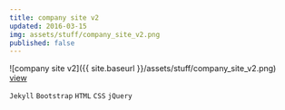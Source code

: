```yaml
---
title: company site v2
updated: 2016-03-15
img: assets/stuff/company_site_v2.png
published: false
---
```


![company site v2]({{ site.baseurl }}/assets/stuff/company_site_v2.png) [view](http://www.govwizely.com/)

`Jekyll` `Bootstrap` `HTML` `CSS` `jQuery` 